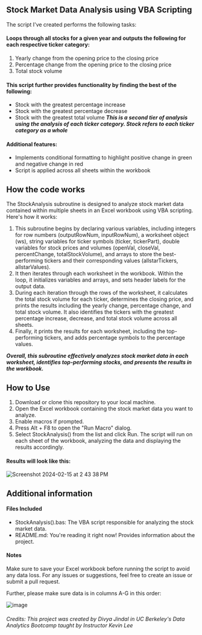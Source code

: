 ## Stock Market Data Analysis using VBA Scripting
The script I've created performs the following tasks:
#### Loops through all stocks for a given year and outputs the following for each respective ticker category:
1. Yearly change from the opening price to the closing price
2. Percentage change from the opening price to the closing price
3. Total stock volume
#### This script further provides functionality by finding the best of the following:
+ Stock with the greatest percentage increase
+ Stock with the greatest percentage decrease
+ Stock with the greatest total volume
***This is a second tier of analysis using the analysis of each ticker category. Stock refers to each ticker category as a whole***

#### Additional features:
- Implements conditional formatting to highlight positive change in green and negative change in red
- Script is applied across all sheets within the workbook

## How the code works
The StockAnalysis subroutine is designed to analyze stock market data contained within multiple sheets in an Excel workbook using VBA scripting. Here's how it works:
1. This subroutine begins by declaring various variables, including integers for row numbers (outputRowNum, inputRowNum), a worksheet object (ws), string variables for ticker symbols (ticker, tickerPart), double variables for stock prices and volumes (openVal, closeVal, percentChange, totalStockVolume), and arrays to store the best-performing tickers and their corresponding values (allstarTickers, allstarValues).
2. It then iterates through each worksheet in the workbook. Within the loop, it initializes variables and arrays, and sets header labels for the output data.
3. During each iteration through the rows of the worksheet, it calculates the total stock volume for each ticker, determines the closing price, and prints the results including the yearly change, percentage change, and total stock volume. It also identifies the tickers with the greatest percentage increase, decrease, and total stock volume across all sheets.
4. Finally, it prints the results for each worksheet, including the top-performing tickers, and adds percentage symbols to the percentage values.

***Overall, this subroutine effectively analyzes stock market data in each worksheet, identifies top-performing stocks, and presents the results in the workbook.***

## How to Use
1. Download or clone this repository to your local machine.
2. Open the Excel workbook containing the stock market data you want to analyze.
3. Enable macros if prompted.
4. Press Alt + F8 to open the "Run Macro" dialog.
5. Select StockAnalysis() from the list and click Run.
The script will run on each sheet of the workbook, analyzing the data and displaying the results accordingly.

#### Results will look like this: 
![Screenshot 2024-02-15 at 2 43 38 PM](https://github.com/divya-jindal/VBA-challenge/assets/10901784/1c914ef7-1806-43e9-a529-72ab3cc2991c)

## Additional information
#### Files Included
* StockAnalysis().bas: The VBA script responsible for analyzing the stock market data.
* README.md: You're reading it right now! Provides information about the project.

#### Notes
Make sure to save your Excel workbook before running the script to avoid any data loss.
For any issues or suggestions, feel free to create an issue or submit a pull request.

Further, please make sure data is in columns A-G in this order:

![image](https://github.com/divya-jindal/VBA-challenge/assets/10901784/665a8466-7fad-4965-bbbc-8246e4c215a0)

###### Credits: This project was created by Divya Jindal in UC Berkeley's Data Analytics Bootcamp taught by Instructor Kevin Lee
